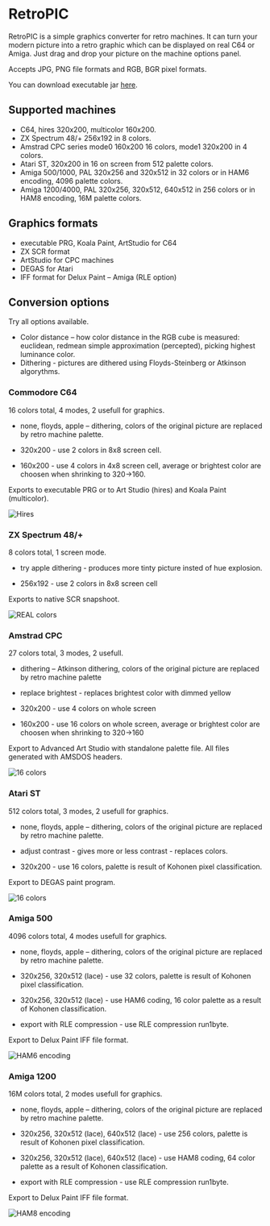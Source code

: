 # RetroPIC

RetroPIC is a simple graphics converter for retro machines. It can turn your modern picture into a retro graphic which can be displayed on real C64 or Amiga. Just drag and drop your picture on the machine options panel.

Accepts JPG, PNG file formats and RGB, BGR pixel formats.

You can download executable jar [here](retropic.jar).

## Supported machines

* C64, hires 320x200, multicolor 160x200.
* ZX Spectrum 48/+ 256x192 in 8 colors.
* Amstrad CPC series mode0 160x200 16 colors, mode1 320x200 in 4 colors.
* Atari ST, 320x200 in 16 on screen from 512 palette colors.
* Amiga 500/1000, PAL 320x256 and 320x512 in 32 colors or in HAM6 encoding, 4096 palette colors.
* Amiga 1200/4000, PAL 320x256, 320x512, 640x512 in 256 colors or in HAM8 encoding, 16M palette colors.

## Graphics formats

* executable PRG, Koala Paint, ArtStudio for C64
* ZX SCR format
* ArtStudio for CPC machines
* DEGAS for Atari
* IFF format for Delux Paint – Amiga (RLE option)

## Conversion options

Try all options available.

* Color distance – how color distance in the RGB cube is measured: euclidean, redmean simple approximation (percepted), picking highest luminance color.
* Dithering - pictures are dithered using Floyds-Steinberg or Atkinson algorythms.

### Commodore C64

16 colors total, 4 modes, 2 usefull for graphics.

* none, floyds, apple – dithering, colors of the original picture are replaced by retro machine palette.

* 320x200 - use 2 colors in 8x8 screen cell.
* 160x200 - use 4 colors in 4x8 screen cell, average or brightest color are choosen when shrinking to 320->160.

Exports to executable PRG or to Art Studio (hires) and Koala Paint (multicolor).

![Hires](venusC64.png)

### ZX Spectrum 48/+

8 colors total, 1 screen mode.

* try apple dithering - produces more tinty picture insted of hue explosion.

* 256x192 - use 2 colors in 8x8 screen cell

Exports to native SCR snapshoot.

![REAL colors](venusZX.png)

### Amstrad CPC

27 colors total, 3 modes, 2 usefull.

* dithering – Atkinson dithering, colors of the original picture are replaced by retro machine palette
* replace brightest - replaces brightest color with dimmed yellow

* 320x200 - use 4 colors on whole screen
* 160x200 - use 16 colors on whole screen, average or brightest color are choosen when shrinking to 320->160

Export to Advanced Art Studio with standalone palette file. All files generated with AMSDOS headers.

![16 colors](venusCPC.png)

### Atari ST

512 colors total, 3 modes, 2 usefull for graphics.

* none, floyds, apple – dithering, colors of the original picture are replaced by retro machine palette.
* adjust contrast - gives more or less contrast - replaces colors.

* 320x200 - use 16 colors, palette is result of Kohonen pixel classification.

Export to DEGAS paint program.

![16 colors](venusST.png)

### Amiga 500

4096 colors total, 4 modes usefull for graphics.

* none, floyds, apple – dithering, colors of the original picture are replaced by retro machine palette.

* 320x256, 320x512 (lace) - use 32 colors, palette is result of Kohonen pixel classification.
* 320x256, 320x512 (lace) - use HAM6 coding, 16 color palette as a result of Kohonen classification.
* export with RLE compression - use RLE compression run1byte.

Export to Delux Paint IFF file format.

![HAM6 encoding](venusAMIGA.png)

### Amiga 1200

16M colors total, 2 modes usefull for graphics.

* none, floyds, apple – dithering, colors of the original picture are replaced by retro machine palette.

* 320x256, 320x512 (lace), 640x512 (lace) - use 256 colors, palette is result of Kohonen pixel classification.
* 320x256, 320x512 (lace), 640x512 (lace) - use HAM8 coding, 64 color palette as a result of Kohonen classification.
* export with RLE compression - use RLE compression run1byte.

Export to Delux Paint IFF file format.

![HAM8 encoding](venusAMIGA1200.png)
